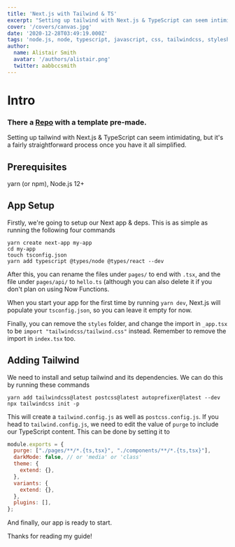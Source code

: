 ```yaml
---
title: 'Next.js with Tailwind & TS'
excerpt: "Setting up tailwind with Next.js & TypeScript can seem intimidating, but it's a fairly straightforward process once you have it all simplified."
cover: '/covers/canvas.jpg'
date: '2020-12-28T03:49:19.000Z'
tags: 'node.js, node, typescript, javascript, css, tailwindcss, stylesheets, react'
author:
  name: Alistair Smith
  avatar: '/authors/alistair.png'
  twitter: aabbccsmith
---
```


# Intro

### There a [Repo](https://github.com/alii/next-tailwind-ts) with a template pre-made.

Setting up tailwind with Next.js & TypeScript can seem intimidating, but it's a fairly straightforward process once you have it all simplified.

## Prerequisites

yarn (or npm), Node.js 12+

## App Setup

Firstly, we're going to setup our Next app & deps. This is as simple as running the following four commands

```shell
yarn create next-app my-app
cd my-app
touch tsconfig.json
yarn add typescript @types/node @types/react --dev
```

After this, you can rename the files under `pages/` to end with `.tsx`, and the file under `pages/api/` to `hello.ts` (although you can also delete it if you don't plan on using Now Functions.

When you start your app for the first time by running `yarn dev`, Next.js will populate your `tsconfig.json`, so you can leave it empty for now.

Finally, you can remove the `styles` folder, and change the import in `_app.tsx` to be `import "tailwindcss/tailwind.css"` instead. Remember to remove the import in `index.tsx` too.

## Adding Tailwind

We need to install and setup tailwind and its dependencies. We can do this by running these commands

```shell
yarn add tailwindcss@latest postcss@latest autoprefixer@latest --dev
npx tailwindcss init -p
```

This will create a `tailwind.config.js` as well as `postcss.config.js`. If you head to `tailwind.config.js`, we need to edit the value of `purge` to include our TypeScript content. This can be done by setting it to

```js:tailwind.config.js
module.exports = {
  purge: ["./pages/**/*.{ts,tsx}", "./components/**/*.{ts,tsx}"],
  darkMode: false, // or 'media' or 'class'
  theme: {
    extend: {},
  },
  variants: {
    extend: {},
  },
  plugins: [],
};
```

And finally, our app is ready to start.

Thanks for reading my guide!
